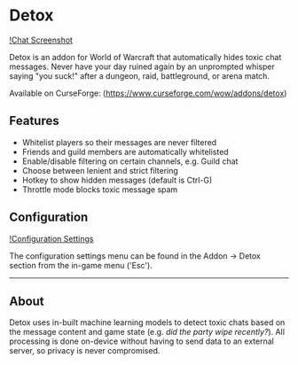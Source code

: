 # Detox

[!Chat Screenshot](/images/ChatScreenshot.png?raw=true "Screenshot")

Detox is an addon for World of Warcraft that automatically hides toxic chat messages. Never have your day ruined again by an unprompted whisper saying "you suck!" after a dungeon, raid, battleground, or arena match.

Available on CurseForge: (https://www.curseforge.com/wow/addons/detox)

## Features
- Whitelist players so their messages are never filtered
- Friends and guild members are automatically whitelisted
- Enable/disable filtering on certain channels, e.g. Guild chat
- Choose between lenient and strict filtering
- Hotkey to show hidden messages (default is Ctrl-G)
- Throttle mode blocks toxic message spam

## Configuration

[!Configuration Settings](/images/ConfigurationSettings.png?raw=true "Configuration")

The configuration settings menu can be found in the Addon &rarr; Detox section from the in-game menu ('Esc').

* * *

## About

Detox uses in-built machine learning models to detect toxic chats based on the message content and game state (e.g. _did the party wipe recently?_). All processing is done on-device without having to send data to an external server, so privacy is never compromised.